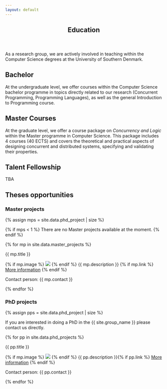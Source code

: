 ```yaml
---
layout: default
---
```


<article id="main"><header class="major container" markdown="1">

# Education

</header><section class="wrapper card style4 container"><div class="content"><section markdown="1">

As a research group, we are actively involved in teaching within the Computer Science degrees at the University of Southern Denmark.

## Bachelor

At the undergraduate level, we offer courses within the Computer Science bachelor programme in topics directly related to our research (Concurrent Programming, Programming Languages), as well as the general Introduction to Programming course.

## Master Courses

At the graduate level, we offer a course package on <i>Concurrency  and
Logic</i> within the Master programme in Computer Science. This package
includes 4 courses (40 ECTS) and covers the theoretical and practical
aspects of designing concurrent and distributed systems, specifying and
validating their properties.

## Talent Fellowship

TBA

## Theses opportunities

### Master projects
{% assign mps = site.data.phd_project | size %}

{% if mps < 1 %}
There are no Master projects available at the moment.
{% endif %}

{% for mp in site.data.master_projects %}

<div class="card mb-4">
    <div class="card-header alert-info">{{ mp.title }}</div>
  <div class="card-body">
    <p class="small card-text">
    {% if mp.image %}
      <img class="float-left mr-3 mb-2 img-fluid" src="{{mp.image}}">
    {% endif %}
    {{ mp.description }}
    {% if mp.link %}
    <a class="card-link" href="{{mp.link}}">More information</a>
    {% endif %}
    </p>  
    <span class="small">Contact person: {{ mp.contact }}</span>
  </div>
</div>

{% endfor %}

### PhD projects

{% assign pps = site.data.phd_project | size %}

If you are interested in doing a PhD in the {{ site.group_name }} please contact us directly.

{% for pp in site.data.phd_projects %}

<div class="card mb-4">
    <div class="card-header alert-success">{{ pp.title }}</div>
  <div class="card-body">
    <p class="small card-text">
    {% if mp.image %}
      <img class="float-left mr-3 mb-2 img-fluid" src="{{pp.image}}">
    {% endif %}
    {{ pp.description }}{% if pp.link %}
    <a class="card-link" href="{{pp.link}}">More information</a>
    {% endif %}
    </p>  
    <span class="small">Contact person: {{ pp.contact }}</span>
  </div>
</div>

{% endfor %}

</section></div></section></article>